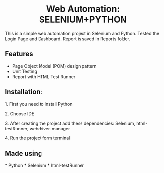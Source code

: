 <h1 id="title" align="center">Web Automation: SELENIUM+PYTHON</h1>
<p id="description">This is a simple web automation project in Selenium and Python. Tested the Login Page and Dashboard. Report is saved in Reports folder. </p>



<h2> Features</h2>

*   Page Object Model (POM) design pattern
*   Unit Testing
*   Report with HTML Test Runner

<h2>Installation:</h2>

<p>1. First you need to install Python</p>

<p>2. Choose IDE</p>

<p>3. After creating the project add these dependencies: Selenium, html-testRunner, webdriver-manager</p>

<p>4. Run the project form terminal</p>

  
  
<h2>Made using</h2>
*   Python
*   Selenium
*   html-testRunner
